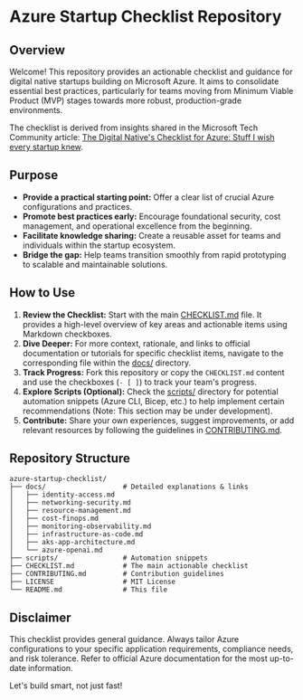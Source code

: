 # Azure Startup Checklist Repository

## Overview

Welcome! This repository provides an actionable checklist and guidance for digital native startups building on Microsoft Azure. It aims to consolidate essential best practices, particularly for teams moving from Minimum Viable Product (MVP) stages towards more robust, production-grade environments.

The checklist is derived from insights shared in the Microsoft Tech Community article: [The Digital Native's Checklist for Azure: Stuff I wish every startup knew](https://techcommunity.microsoft.com/blog/startupsatmicrosoftblog/the-digital-natives-checklist-for-azure-stuff-i-wish-every-startup-knew/4406669).

## Purpose

*   **Provide a practical starting point:** Offer a clear list of crucial Azure configurations and practices.
*   **Promote best practices early:** Encourage foundational security, cost management, and operational excellence from the beginning.
*   **Facilitate knowledge sharing:** Create a reusable asset for teams and individuals within the startup ecosystem.
*   **Bridge the gap:** Help teams transition smoothly from rapid prototyping to scalable and maintainable solutions.

## How to Use

1.  **Review the Checklist:** Start with the main [CHECKLIST.md](../CHECKLIST.md) file. It provides a high-level overview of key areas and actionable items using Markdown checkboxes.
2.  **Dive Deeper:** For more context, rationale, and links to official documentation or tutorials for specific checklist items, navigate to the corresponding file within the [docs/](../docs/) directory.
3.  **Track Progress:** Fork this repository or copy the `CHECKLIST.md` content and use the checkboxes (`- [ ]`) to track your team's progress.
4.  **Explore Scripts (Optional):** Check the [scripts/](./scripts/) directory for potential automation snippets (Azure CLI, Bicep, etc.) to help implement certain recommendations (Note: This section may be under development).
5.  **Contribute:** Share your own experiences, suggest improvements, or add relevant resources by following the guidelines in [CONTRIBUTING.md](../CONTRIBUTING.md).

## Repository Structure

```
azure-startup-checklist/
├── docs/                   # Detailed explanations & links
│   ├── identity-access.md
│   ├── networking-security.md
│   ├── resource-management.md
│   ├── cost-finops.md
│   ├── monitoring-observability.md
│   ├── infrastructure-as-code.md
│   ├── aks-app-architecture.md
│   └── azure-openai.md
├── scripts/                # Automation snippets
├── CHECKLIST.md            # The main actionable checklist
├── CONTRIBUTING.md         # Contribution guidelines
├── LICENSE                 # MIT License
└── README.md               # This file
```

## Disclaimer

This checklist provides general guidance. Always tailor Azure configurations to your specific application requirements, compliance needs, and risk tolerance. Refer to official Azure documentation for the most up-to-date information.

Let's build smart, not just fast!
